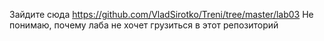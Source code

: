 Зайдите сюда https://github.com/VladSirotko/Treni/tree/master/lab03 
Не понимаю, почему лаба не хочет грузиться в этот репозиторий
